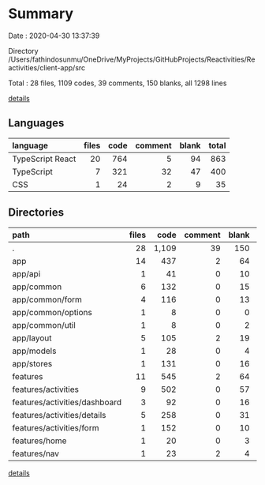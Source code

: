 # Summary

Date : 2020-04-30 13:37:39

Directory /Users/fathindosunmu/OneDrive/MyProjects/GitHubProjects/Reactivities/Reactivities/client-app/src

Total : 28 files,  1109 codes, 39 comments, 150 blanks, all 1298 lines

[details](details.md)

## Languages
| language | files | code | comment | blank | total |
| :--- | ---: | ---: | ---: | ---: | ---: |
| TypeScript React | 20 | 764 | 5 | 94 | 863 |
| TypeScript | 7 | 321 | 32 | 47 | 400 |
| CSS | 1 | 24 | 2 | 9 | 35 |

## Directories
| path | files | code | comment | blank | total |
| :--- | ---: | ---: | ---: | ---: | ---: |
| . | 28 | 1,109 | 39 | 150 | 1,298 |
| app | 14 | 437 | 2 | 64 | 503 |
| app/api | 1 | 41 | 0 | 10 | 51 |
| app/common | 6 | 132 | 0 | 15 | 147 |
| app/common/form | 4 | 116 | 0 | 13 | 129 |
| app/common/options | 1 | 8 | 0 | 0 | 8 |
| app/common/util | 1 | 8 | 0 | 2 | 10 |
| app/layout | 5 | 105 | 2 | 19 | 126 |
| app/models | 1 | 28 | 0 | 4 | 32 |
| app/stores | 1 | 131 | 0 | 16 | 147 |
| features | 11 | 545 | 2 | 64 | 611 |
| features/activities | 9 | 502 | 0 | 57 | 559 |
| features/activities/dashboard | 3 | 92 | 0 | 16 | 108 |
| features/activities/details | 5 | 258 | 0 | 31 | 289 |
| features/activities/form | 1 | 152 | 0 | 10 | 162 |
| features/home | 1 | 20 | 0 | 3 | 23 |
| features/nav | 1 | 23 | 2 | 4 | 29 |

[details](details.md)